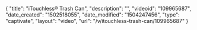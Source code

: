 {
    "title": "iTouchless&reg; Trash Can",
    "description": "",
    "videoid": "109965687",
    "date_created": "1502518055",
    "date_modified": "1504247456",
    "type": "captivate",
    "layout": "video",
    "url": "\/v\/itouchless-trash-can\/109965687"
}